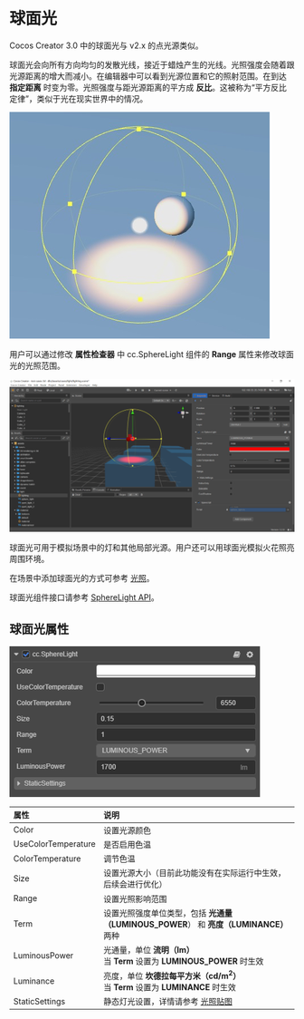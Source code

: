 # 球面光

Cocos Creator 3.0 中的球面光与 v2.x 的点光源类似。

球面光会向所有方向均匀的发散光线，接近于蜡烛产生的光线。光照强度会随着跟光源距离的增大而减小。在编辑器中可以看到光源位置和它的照射范围。在到达 **指定距离** 时变为零。光照强度与距光源距离的平方成 **反比**。这被称为“平方反比定律”，类似于光在现实世界中的情况。

![sphere light](spherelight/sphere-light.jpg)

用户可以通过修改 **属性检查器** 中 cc.SphereLight 组件的 **Range** 属性来修改球面光的光照范围。

![spot-light-edit](spherelight/spot-light-edit.png)

球面光可用于模拟场景中的灯和其他局部光源。用户还可以用球面光模拟火花照亮周围环境。

在场景中添加球面光的方式可参考 [光照](../light.md)。

球面光组件接口请参考 [SphereLight API](__APIDOC__/zh/classes/component_light.spherelight.html)。

## 球面光属性

![image](spherelight/sphere-light-prop.png)

| 属性 | 说明 |
| :---- | :---- |
| Color | 设置光源颜色 |
| UseColorTemperature | 是否启用色温 |
| ColorTemperature | 调节色温 |
| Size | 设置光源大小（目前此功能没有在实际运行中生效，后续会进行优化） |
| Range | 设置光照影响范围 |
| Term | 设置光照强度单位类型，包括 **光通量（LUMINOUS_POWER**） 和 **亮度（LUMINANCE）** 两种 |
| LuminousPower | 光通量，单位 **流明（lm）**<br>当 **Term** 设置为 **LUMINOUS_POWER** 时生效 |
| Luminance | 亮度，单位 **坎德拉每平方米（cd/m<sup>2</sup>）**<br>当 **Term** 设置为 **LUMINANCE** 时生效 |
| StaticSettings | 静态灯光设置，详情请参考 [光照贴图](./lightmap.md) |
